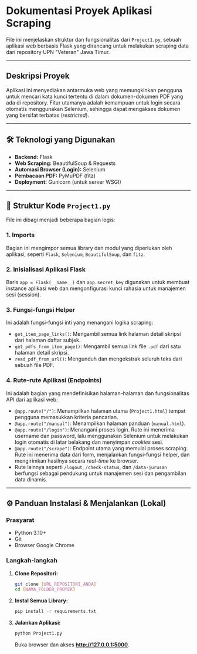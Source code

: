 # Dokumentasi Proyek Aplikasi Scraping

File ini menjelaskan struktur dan fungsionalitas dari `Project1.py`, sebuah aplikasi web berbasis Flask yang dirancang untuk melakukan scraping data dari repository UPN "Veteran" Jawa Timur.

---

##  Deskripsi Proyek

Aplikasi ini menyediakan antarmuka web yang memungkinkan pengguna untuk mencari kata kunci tertentu di dalam dokumen-dokumen PDF yang ada di repository. Fitur utamanya adalah kemampuan untuk login secara otomatis menggunakan Selenium, sehingga dapat mengakses dokumen yang bersifat terbatas (*restricted*).

---

## 🛠️ Teknologi yang Digunakan

* **Backend:** Flask
* **Web Scraping:** BeautifulSoup & Requests
* **Automasi Browser (Login):** Selenium
* **Pembacaan PDF:** PyMuPDF (fitz)
* **Deployment:** Gunicorn (untuk server WSGI)

---

## 📂 Struktur Kode `Project1.py`

File ini dibagi menjadi beberapa bagian logis:

### 1. Imports
Bagian ini mengimpor semua library dan modul yang diperlukan oleh aplikasi, seperti `Flask`, `Selenium`, `BeautifulSoup`, dan `fitz`.

### 2. Inisialisasi Aplikasi Flask
Baris `app = Flask(__name__)` dan `app.secret_key` digunakan untuk membuat instance aplikasi web dan mengonfigurasi kunci rahasia untuk manajemen sesi (session).

### 3. Fungsi-fungsi Helper
Ini adalah fungsi-fungsi inti yang menangani logika scraping:
* `get_item_page_links()`: Mengambil semua link halaman detail skripsi dari halaman daftar subjek.
* `get_pdfs_from_item_page()`: Mengambil semua link file `.pdf` dari satu halaman detail skripsi.
* `read_pdf_from_url()`: Mengunduh dan mengekstrak seluruh teks dari sebuah file PDF.

### 4. Rute-rute Aplikasi (Endpoints)
Ini adalah bagian yang mendefinisikan halaman-halaman dan fungsionalitas API dari aplikasi web:
* `@app.route("/")`: Menampilkan halaman utama (`Project1.html`) tempat pengguna memasukkan kriteria pencarian.
* `@app.route("/manual")`: Menampilkan halaman panduan (`manual.html`).
* `@app.route("/login")`: Menangani proses login. Rute ini menerima username dan password, lalu menggunakan Selenium untuk melakukan login otomatis di latar belakang dan menyimpan *cookies* sesi.
* `@app.route("/scrape")`: Endpoint utama yang memulai proses scraping. Rute ini menerima data dari form, menjalankan fungsi-fungsi helper, dan mengirimkan hasilnya secara *real-time* ke browser.
* Rute lainnya seperti `/logout`, `/check-status`, dan `/data-jurusan` berfungsi sebagai pendukung untuk manajemen sesi dan pengambilan data dinamis.

---

## ⚙️ Panduan Instalasi & Menjalankan (Lokal)

### Prasyarat
* Python 3.10+
* Git
* Browser Google Chrome

### Langkah-langkah
1.  **Clone Repositori:**
    ```bash
    git clone [URL_REPOSITORI_ANDA]
    cd [NAMA_FOLDER_PROYEK]
    ```

2.  **Instal Semua Library:**
    ```bash
    pip install -r requirements.txt
    ```

3.  **Jalankan Aplikasi:**
    ```bash
    python Project1.py
    ```
    Buka browser dan akses **http://127.0.0.1:5000**.
